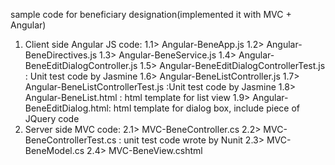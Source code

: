 sample code for beneficiary designation(implemented it with MVC + Angular)
1. Client side Angular JS code:
	1.1> Angular-BeneApp.js
	1.2> Angular-BeneDirectives.js
	1.3> Angular-BeneService.js
	1.4> Angular-BeneEditDialogController.js
	1.5> Angular-BeneEditDialogControllerTest.js : Unit test code by Jasmine
	1.6> Angular-BeneListController.js
	1.7> Angular-BeneListControllerTest.js :Unit test code by Jasmine
	1.8> Angular-BeneList.html : html template for list view
	1.9> Angular-BeneEditDialog.html: html template for dialog box, include piece of JQuery code
2. Server side MVC code:
	2.1> MVC-BeneController.cs
	2.2> MVC-BeneControllerTest.cs : unit test code wrote by Nunit
	2.3> MVC-BeneModel.cs
	2.4> MVC-BeneView.cshtml
